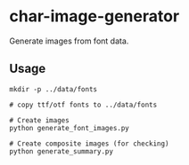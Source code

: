 # char-image-generator

Generate images from font data.

## Usage
```
mkdir -p ../data/fonts

# copy ttf/otf fonts to ../data/fonts

# Create images
python generate_font_images.py

# Create composite images (for checking)
python generate_summary.py
```
